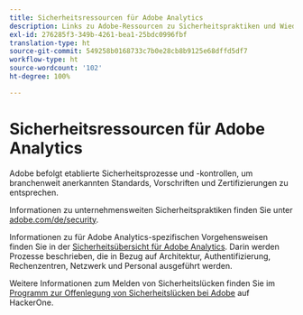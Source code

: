 ```yaml
---
title: Sicherheitsressourcen für Adobe Analytics
description: Links zu Adobe-Ressourcen zu Sicherheitspraktiken und Wiederherstellungsplänen.
exl-id: 276285f3-349b-4261-bea1-25bdc0996fbf
translation-type: ht
source-git-commit: 549258b0168733c7b0e28cb8b9125e68dffd5df7
workflow-type: ht
source-wordcount: '102'
ht-degree: 100%

---
```


# Sicherheitsressourcen für Adobe Analytics

Adobe befolgt etablierte Sicherheitsprozesse und -kontrollen, um branchenweit anerkannten Standards, Vorschriften und Zertifizierungen zu entsprechen.

Informationen zu unternehmensweiten Sicherheitspraktiken finden Sie unter [adobe.com/de/security](https://adobe.com/de/security.html).

Informationen zu für Adobe Analytics-spezifischen Vorgehensweisen finden Sie in der [Sicherheitsübersicht für Adobe Analytics](https://www.adobe.com/content/dam/acom/en/security/pdfs/ADB-AnalyticsSecurity-WP.pdf). Darin werden Prozesse beschrieben, die in Bezug auf Architektur, Authentifizierung, Rechenzentren, Netzwerk und Personal ausgeführt werden.

Weitere Informationen zum Melden von Sicherheitslücken finden Sie im [Programm zur Offenlegung von Sicherheitslücken bei Adobe](https://hackerone.com/adobe) auf HackerOne.
